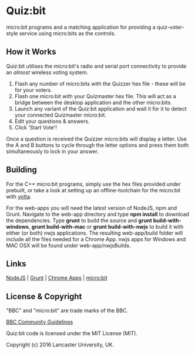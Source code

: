 # Quiz:bit

micro:bit programs and a matching application for providing a quiz-voter-style service using micro:bits as the controls.

## How it Works

Quiz:bit utilises the micro:bit's radio and serial port connectivity to provide an *almost* wireless voting system.

  1. Flash any number of micro:bits with the Quizzer hex file - these will be for your voters.
  2. Flash one micro:bit with your Quizmaster hex file. This will act as a bridge between the desktop application and the other micro:bits.
  3. Launch any variant of the Quiz:bit application and wait it for it to detect your connected Quizmaster micro:bit.
  4. Edit your questions & answers.
  5. Click 'Start Vote'!

  Once a question is received the Quizzer micro:bits will display a letter. Use the A and B buttons to cycle through the letter options and press them both simultaneously to lock in your answer.

## Building

For the C++ micro:bit programs, simply use the hex files provided under prebuilt, or take a look at setting up an offline-toolchain for the micro:bit with [yotta](http://lancaster-university.github.io/microbit-docs/offline-toolchains/#yotta).

For the web-apps you will need the latest version of NodeJS, npm and Grunt.
Navigate to the web-app directory and type **npm install** to download the dependencies. Type **grunt** to build the source and **grunt build-with-windows**, **grunt build-with-mac** or **grunt build-with-nwjs** to build it with either (or both) nwjs applications. The resulting web-app/build folder will include all the files needed for a Chrome App. nwjs apps for Windows and MAC OSX will be found under web-app/nwjsBuilds.

## Links

[NodeJS](https://nodejs.org/en/download/) | [Grunt](http://gruntjs.com) | [Chrome Apps](https://developer.chrome.com/apps/app_codelab_basics#developer-mode) | [micro:bit](http://microbit.co.uk/)

## License & Copyright

"BBC" and "micro:bit" are trade marks of the BBC.

[BBC Community Guidelines](https://www.microbit.co.uk/help#sect_cg)

Quiz:bit code is licensed under the MIT License (MIT).

Copyright (c) 2016 Lancaster University, UK.
